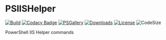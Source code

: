 # PSIISHelper

<!-- [![Build Status](https://dev.azure.com/matthewjdegarmo/AdminToolkit/_apis/build/status/matthewjdegarmo.AdminToolkit?branchName=master)](https://dev.azure.com/matthewjdegarmo/AdminToolkit/_build/latest?definitionId=1&branchName=master) -->
[![Build](https://github.com/matthewjdegarmo/PSIISHelper/workflows/Build%20and%20Publish/badge.svg)](https://github.com/matthewjdegarmo/AdminToolkit/actions?query=workflow%3A%22Build+%2B+and+%2B+Publish%22)
[![Codacy Badge](https://app.codacy.com/project/badge/Grade/7032f1ab572241609ef3fc4e516352d1)](https://www.codacy.com/manual/matthewjdegarmo/PSIISHelper?utm_source=github.com&amp;utm_medium=referral&amp;utm_content=matthewjdegarmo/PSIISHelper&amp;utm_campaign=Badge_Grade)
[![PSGallery](https://img.shields.io/powershellgallery/v/PSIISHelper?color=G&label=PowerShell%20Gallery)](https://www.powershellgallery.com/packages/PSIISHelper/)
[![Downloads](https://img.shields.io/powershellgallery/dt/PSIISHelper?label=Downloads)](https://www.powershellgallery.com/packages/PSIISHelper/)
[![License](https://img.shields.io/github/license/matthewjdegarmo/PSIISHelper?color=g&label=License)](https://github.com/matthewjdegarmo/PSIISHelper/blob/master/LICENSE)
![CodeSize](https://img.shields.io/github/languages/code-size/matthewjdegarmo/PSIISHelper?label=Code%20Size)

PowerShell IIS Helper commands
